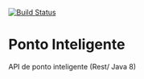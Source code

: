 [![Build Status](https://travis-ci.org/rvmagno/ponto-inteligente-api.svg?branch=master)](https://travis-ci.org/rvmagno/ponto-inteligente-api)

# Ponto Inteligente
API de ponto inteligente (Rest/ Java 8)
